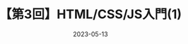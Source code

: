 ---
title: "【第3回】HTML/CSS/JS入門(1)"
description: "主にCSSの基本的な書き方と、JavaScript"
date: "2023-05-13"
authors: ["batora9"]
tags: ["Web研究会", "css", "javascript"]
---